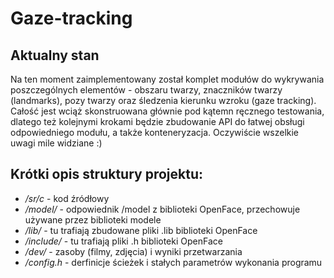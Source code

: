 # Gaze-tracking

## Aktualny stan
Na ten moment zaimplementowany został komplet modułów do wykrywania poszczególnych elementów - obszaru twarzy, znaczników twarzy (landmarks), pozy twarzy oraz śledzenia kierunku wzroku (gaze tracking).
Całość jest wciąż skonstruowana głównie pod kątemn ręcznego testowania, dlatego też kolejnymi krokami będzie zbudowanie API do łatwej obsługi odpowiedniego modułu, a także konteneryzacja.
Oczywiście wszelkie uwagi mile widziane :)


## Krótki opis struktury projektu:
- */sr/c* - kod źródłowy
- */model/* - odpowiednik /model z biblioteki OpenFace, przechowuje używane przez biblioteki modele
- */lib/* - tu trafiają zbudowane pliki .lib biblioteki OpenFace
- */include/* - tu trafiają pliki .h biblioteki OpenFace
- */dev/* - zasoby (filmy, zdjęcia) i wyniki przetwarzania
- */config.h* - derfinicje ścieżek i stałych parametrów wykonania programu
